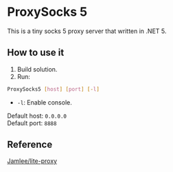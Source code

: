 # ProxySocks 5

This is a tiny socks 5 proxy server that written in .NET 5.

## How to use it

 1. Build solution.
 2. Run:

```bash
ProxySocks5 [host] [port] [-l]
```

 - `-l`: Enable console.

Default host: `0.0.0.0`  
Default port: `8888`

## Reference

[Jamlee/lite-proxy](https://github.com/Jamlee/lite-proxy)
